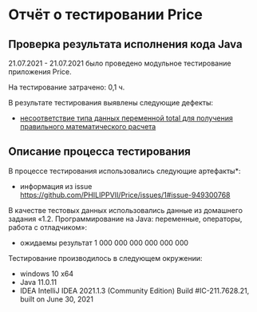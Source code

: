 # Отчёт о тестировании Price

## Проверка результата исполнения кода Java

21.07.2021 - 21.07.2021 было проведено модульное тестирование приложения Price.

На тестирование затрачено: 0,1 ч.

В результате тестирования выявлены следующие дефекты:
* [несоответствие типа данных переменной total для получения правильного математического расчета](https://github.com/PHILIPPVII/Price/issues/1#issue-949300768)


## Описание процесса тестирования

В процессе тестирования использовались следующие артефакты*:
* информация из issue https://github.com/PHILIPPVII/Price/issues/1#issue-949300768



В качестве тестовых данных использовались данные из домашнего задания «1.2. Программирование на Java: переменные, операторы, работа с отладчиком»:
* ожидаемы результат 1 000 000 000 000 000 000

Тестирование производилось в следующем окружении:
* windows 10 x64
* Java 11.0.11
* IDEA IntelliJ IDEA 2021.1.3 (Community Edition) Build #IC-211.7628.21, built on June 30, 2021
